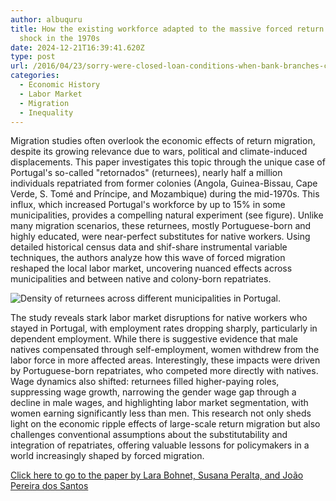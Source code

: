 ```yaml
---
author: albuquru
title: How the existing workforce adapted to the massive forced return migration
  shock in the 1970s
date: 2024-12-21T16:39:41.620Z
type: post
url: /2016/04/23/sorry-were-closed-loan-conditions-when-bank-branches-close-and-firms-transfer-to-another-bank/
categories:
  - Economic History
  - Labor Market
  - Migration
  - Inequality
---
```

Migration studies often overlook the economic effects of return migration, despite its growing relevance due to wars, political and climate-induced displacements. This paper investigates this topic through the unique case of Portugal's so-called "retornados" (returnees), nearly half a million individuals repatriated from former colonies (Angola, Guinea-Bissau, Cape Verde, S. Tomé and Príncipe, and Mozambique) during the mid-1970s. This influx, which increased Portugal's workforce by up to 15% in some municipalities, provides a compelling natural experiment (see figure). Unlike many migration scenarios, these returnees, mostly Portuguese-born and highly educated, were near-perfect substitutes for native workers. Using detailed historical census data and shif-share instrumental variable techniques, the authors analyze how this wave of forced migration reshaped the local labor market, uncovering nuanced effects across municipalities and between native and colony-born repatriates.

![Density of returnees across different municipalities in Portugal.](https://ucarecdn.com/e0a7543f-a214-4f3a-a739-f82d4d6c82ae/)

The study reveals stark labor market disruptions for native workers who stayed in Portugal, with employment rates dropping sharply, particularly in dependent employment. While there is suggestive evidence that male natives compensated through self-employment, women withdrew from the labor force in more affected areas. Interestingly, these impacts were driven by Portuguese-born repatriates, who competed more directly with natives. Wage dynamics also shifted: returnees filled higher-paying roles, suppressing wage growth, narrowing the gender wage gap through a decline in male wages, and highlighting labor market segmentation, with women earning significantly less than men. This research not only sheds light on the economic ripple effects of large-scale return migration but also challenges conventional assumptions about the substitutability and integration of repatriates, offering valuable lessons for policymakers in a world increasingly shaped by forced migration.

[Click here to go to the paper by Lara Bohnet, Susana Peralta, and João Pereira dos Santos](https://www.sciencedirect.com/science/article/pii/S001429212400254X)